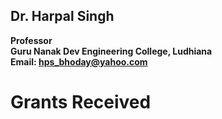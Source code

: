 ## Dr. Harpal Singh
**Professor**  
**Guru Nanak Dev Engineering College, Ludhiana**  
**Email: hps_bhoday@yahoo.com**

# Grants Received
